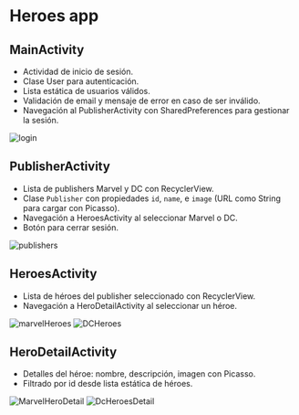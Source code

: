 # Heroes app

## MainActivity
- Actividad de inicio de sesión.
- Clase User para autenticación.
- Lista estática de usuarios válidos.
- Validación de email y mensaje de error en caso de ser inválido.
- Navegación al PublisherActivity con SharedPreferences para gestionar la sesión.

![login](https://github.com/PepeMP23/JMunetonHeroesApp/assets/80652947/b93cb6df-4f17-43fa-9f54-2f0b51fef88b)


## PublisherActivity
- Lista de publishers Marvel y DC con RecyclerView.
- Clase `Publisher` con propiedades `id`, `name`, e `image` (URL como String para cargar con Picasso).
- Navegación a HeroesActivity al seleccionar Marvel o DC.
- Botón para cerrar sesión.

![publishers](https://github.com/PepeMP23/JMunetonHeroesApp/assets/80652947/d3971d6f-0598-459c-8c3e-3098521ae5dc)

## HeroesActivity
- Lista de héroes del publisher seleccionado con RecyclerView.
- Navegación a HeroDetailActivity al seleccionar un héroe.

![marvelHeroes](https://github.com/PepeMP23/JMunetonHeroesApp/assets/80652947/bb0fdba9-e963-42e4-90db-0a2f71cea7fa)
![DCHeroes](https://github.com/PepeMP23/JMunetonHeroesApp/assets/80652947/5cb5091f-b5d4-43d8-b4d1-95de0bac25e6)

## HeroDetailActivity
- Detalles del héroe: nombre, descripción, imagen con Picasso.
- Filtrado por id desde lista estática de héroes.




![MarvelHeroDetail](https://github.com/PepeMP23/JMunetonHeroesApp/assets/80652947/40d3fc92-9840-4104-9585-34288f1cfa2a)
![DcHeroesDetail](https://github.com/PepeMP23/JMunetonHeroesApp/assets/80652947/5be8dab8-858d-43b1-97e3-498dd95e58ad)
